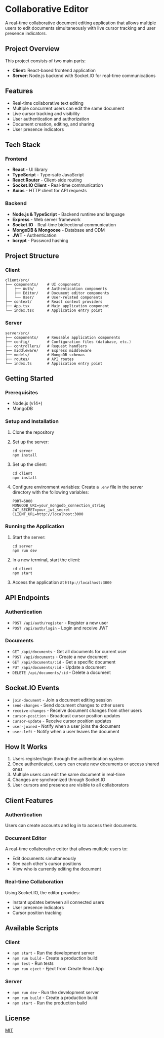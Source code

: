 # Collaborative Editor

A real-time collaborative document editing application that allows multiple users to edit documents simultaneously with live cursor tracking and user presence indicators.

## Project Overview

This project consists of two main parts:

- **Client**: React-based frontend application
- **Server**: Node.js backend with Socket.IO for real-time communications

## Features

- Real-time collaborative text editing
- Multiple concurrent users can edit the same document
- Live cursor tracking and visibility
- User authentication and authorization
- Document creation, editing, and sharing
- User presence indicators

## Tech Stack

### Frontend
- **React** - UI library
- **TypeScript** - Type-safe JavaScript
- **React Router** - Client-side routing
- **Socket.IO Client** - Real-time communication
- **Axios** - HTTP client for API requests

### Backend
- **Node.js & TypeScript** - Backend runtime and language
- **Express** - Web server framework
- **Socket.IO** - Real-time bidirectional communication
- **MongoDB & Mongoose** - Database and ODM
- **JWT** - Authentication
- **bcrypt** - Password hashing

## Project Structure

### Client
```
client/src/
├── components/    # UI components
│   ├── Auth/      # Authentication components
│   ├── Editor/    # Document editor components
│   └── User/      # User-related components
├── context/       # React context providers
├── App.tsx        # Main application component
└── index.tsx      # Application entry point
```

### Server
```
server/src/
├── components/    # Reusable application components
├── config/        # Configuration files (database, etc.)
├── controllers/   # Request handlers
├── middleware/    # Express middleware
├── models/        # MongoDB schemas
├── routes/        # API routes
└── index.ts       # Application entry point
```

## Getting Started

### Prerequisites

- Node.js (v14+)
- MongoDB

### Setup and Installation

1. Clone the repository

2. Set up the server:
   ```
   cd server
   npm install
   ```

3. Set up the client:
   ```
   cd client
   npm install
   ```

4. Configure environment variables:
   Create a `.env` file in the server directory with the following variables:
   ```
   PORT=5000
   MONGODB_URI=your_mongodb_connection_string
   JWT_SECRET=your_jwt_secret
   CLIENT_URL=http://localhost:3000
   ```

### Running the Application

1. Start the server:
   ```
   cd server
   npm run dev
   ```

2. In a new terminal, start the client:
   ```
   cd client
   npm start
   ```

3. Access the application at `http://localhost:3000`

## API Endpoints

### Authentication
- `POST /api/auth/register` - Register a new user
- `POST /api/auth/login` - Login and receive JWT

### Documents
- `GET /api/documents` - Get all documents for current user
- `POST /api/documents` - Create a new document
- `GET /api/documents/:id` - Get a specific document
- `PUT /api/documents/:id` - Update a document
- `DELETE /api/documents/:id` - Delete a document

## Socket.IO Events

- `join-document` - Join a document editing session
- `send-changes` - Send document changes to other users
- `receive-changes` - Receive document changes from other users
- `cursor-position` - Broadcast cursor position updates
- `cursor-update` - Receive cursor position updates
- `user-joined` - Notify when a user joins the document
- `user-left` - Notify when a user leaves the document

## How It Works

1. Users register/login through the authentication system
2. Once authenticated, users can create new documents or access shared ones
3. Multiple users can edit the same document in real-time
4. Changes are synchronized through Socket.IO
5. User cursors and presence are visible to all collaborators

## Client Features

### Authentication
Users can create accounts and log in to access their documents.

### Document Editor
A real-time collaborative editor that allows multiple users to:
- Edit documents simultaneously
- See each other's cursor positions
- View who is currently editing the document

### Real-time Collaboration
Using Socket.IO, the editor provides:
- Instant updates between all connected users
- User presence indicators
- Cursor position tracking

## Available Scripts

### Client
- `npm start` - Run the development server
- `npm run build` - Create a production build
- `npm test` - Run tests
- `npm run eject` - Eject from Create React App

### Server
- `npm run dev` - Run the development server
- `npm run build` - Create a production build
- `npm start` - Run the production build

## License

[MIT](LICENSE) 
